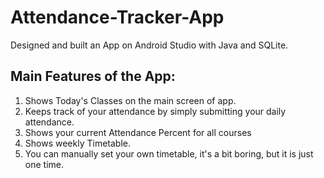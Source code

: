 # Attendance-Tracker-App
Designed and built an App on Android Studio with Java and SQLite.
## Main Features of the App:
1. Shows Today's Classes on the main screen of app.
2. Keeps track of your attendance by simply submitting your daily attendance.
3. Shows your current Attendance Percent for all courses
4. Shows weekly Timetable.
5. You can manually set your own timetable, it's a bit boring, but it is just one time.



